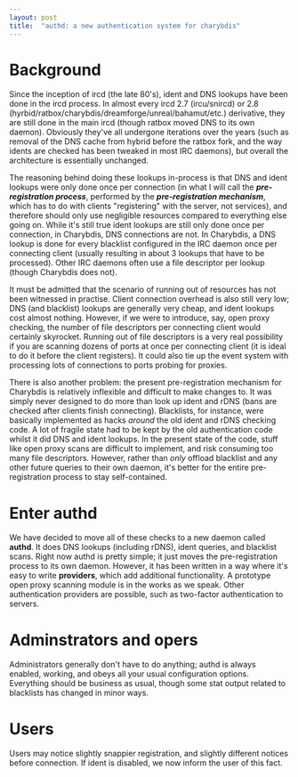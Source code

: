 ```yaml
---
layout: post
title:  "authd: a new authentication system for charybdis"
---
```


Background
==========

Since the inception of ircd (the late 80's), ident and DNS lookups have been done in the ircd process. In almost every ircd 2.7 (ircu/snircd) or 2.8 (hyrbid/ratbox/charybdis/dreamforge/unreal/bahamut/etc.) derivative, they are still done in the main ircd (though ratbox moved DNS to its own daemon). Obviously they've all undergone iterations over the years (such as removal of the DNS cache from hybrid before the ratbox fork, and the way idents are checked has been tweaked in most IRC daemons), but overall the architecture is essentially unchanged.

The reasoning behind doing these lookups in-process is that DNS and ident lookups were only done once per connection (in what I will call the ***pre-registration process***, performed by the ***pre-registration mechanism***, which has to do with clients "registering" with the server, not services), and therefore should only use negligible resources compared to everything else going on. While it's still true ident lookups are still only done once per connection, in Charybdis, DNS connections are not. In Charybdis, a DNS lookup is done for every blacklist configured in the IRC daemon once per connecting client (usually resulting in about 3 lookups that have to be processed). Other IRC daemons often use a file descriptor per lookup (though Charybdis does not).

It must be admitted that the scenario of running out of resources has not been witnessed in practise. Client connection overhead is also still very low; DNS (and blacklist) lookups are generally very cheap, and ident lookups cost almost nothing. However, if we were to introduce, say, open proxy checking, the number of file descriptors per connecting client would certainly skyrocket. Running out of file descriptors is a very real possibility if you are scanning dozens of ports at once per connecting client (it is ideal to do it before the client registers). It could also tie up the event system with processing lots of connections to ports probing for proxies.

There is also another problem: the present pre-registration mechanism for Charybdis is relatively inflexible and difficult to make changes to. It was simply never designed to do more than look up ident and rDNS (bans are checked after clients finish connecting). Blacklists, for instance, were basically implemented as hacks *around* the old ident and rDNS checking code. A lot of fragile state had to be kept by the old authentication code whilst it did DNS and ident lookups. In the present state of the code, stuff like open proxy scans are difficult to implement, and risk consuming too many file descriptors. However, rather than *only* offload blacklist and any other future queries to their own daemon, it's better for the entire pre-registration process to stay self-contained.

Enter authd
===========
We have decided to move all of these checks to a new daemon called **authd**. It does DNS lookups (including rDNS), ident queries, and blacklist scans. Right now authd is pretty simple; it just moves the pre-registration process to its own daemon. However, it has been written in a way where it's easy to write **providers**, which add additional functionality. A prototype open proxy scanning module is in the works as we speak. Other authentication providers are possible, such as two-factor authentication to servers.

Adminstrators and opers
=======================

Administrators generally don't have to do anything; authd is always enabled, working, and obeys all your usual configuration options. Everything should be business as usual, though some stat output related to blacklists has changed in minor ways.

Users
=====

Users may notice slightly snappier registration, and slightly different notices before connection. If ident is disabled, we now inform the user of this fact.
